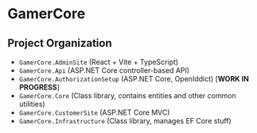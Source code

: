 # GamerCore

## Project Organization

- `GamerCore.AdminSite` (React + Vite + TypeScript)
- `GamerCore.Api` (ASP.NET Core controller-based API)
- `GamerCore.AuthorizationSetup` (ASP.NET Core, OpenIddict) [**WORK IN PROGRESS**]
- `GamerCore.Core` (Class library, contains entities and other common utilities)
- `GamerCore.CustomerSite` (ASP.NET Core MVC)
- `GamerCore.Infrastructure` (Class library, manages EF Core stuff)
